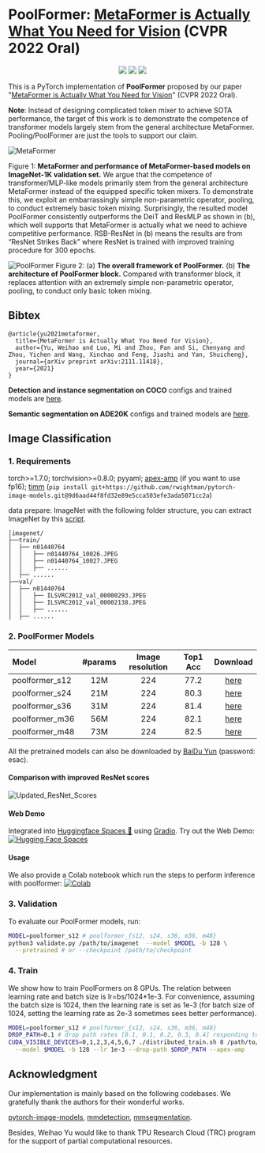 # PoolFormer: [MetaFormer is Actually What You Need for Vision](https://arxiv.org/abs/2111.11418) (CVPR 2022 Oral)

<p align="center">
<a href="https://arxiv.org/abs/2111.11418" alt="arXiv">
    <img src="https://img.shields.io/badge/arXiv-2111.11418-b31b1b.svg?style=flat" /></a>
<a href="https://huggingface.co/spaces/akhaliq/poolformer" alt="Hugging Face Spaces">
    <img src="https://img.shields.io/badge/%F0%9F%A4%97%20Hugging%20Face-Spaces-blue" /></a>
<a href="https://colab.research.google.com/github/sail-sg/poolformer/blob/main/misc/poolformer_demo.ipynb" alt="Colab">
    <img src="https://colab.research.google.com/assets/colab-badge.svg" /></a>
</p>


This is a PyTorch implementation of **PoolFormer** proposed by our paper "[MetaFormer is Actually What You Need for Vision](https://arxiv.org/abs/2111.11418)" (CVPR 2022 Oral).


**Note**: Instead of designing complicated token mixer to achieve SOTA performance, the target of this work is to demonstrate the competence of transformer models largely stem from the general architecture MetaFormer. Pooling/PoolFormer are just the tools to support our claim. 

![MetaFormer](https://user-images.githubusercontent.com/15921929/144710761-1635f59a-abde-4946-984c-a2c3f22a19d2.png)

Figure 1: **MetaFormer and performance of MetaFormer-based models on ImageNet-1K validation set.** 
We argue that the competence of transformer/MLP-like models primarily stem from the general architecture MetaFormer instead of the equipped specific token mixers.
To demonstrate this, we exploit an embarrassingly simple non-parametric operator, pooling, to conduct extremely basic token mixing. 
Surprisingly, the resulted model PoolFormer consistently outperforms the DeiT and ResMLP as shown in (b), which well supports that MetaFormer is actually what we need to achieve competitive performance. RSB-ResNet in (b) means the results are from “ResNet Strikes Back” where ResNet is trained with improved training procedure for 300 epochs.

![PoolFormer](https://user-images.githubusercontent.com/15921929/142746124-1ab7635d-2536-4a0e-ad43-b4fe2c5a525d.png)
Figure 2: (a) **The overall framework of PoolFormer.** (b) **The architecture of PoolFormer block.** Compared with transformer block, it replaces attention with an extremely simple non-parametric operator, pooling, to conduct only basic token mixing.

## Bibtex
```
@article{yu2021metaformer,
  title={MetaFormer is Actually What You Need for Vision},
  author={Yu, Weihao and Luo, Mi and Zhou, Pan and Si, Chenyang and Zhou, Yichen and Wang, Xinchao and Feng, Jiashi and Yan, Shuicheng},
  journal={arXiv preprint arXiv:2111.11418},
  year={2021}
}
```

**Detection and instance segmentation on COCO** configs and trained models are [here](detection/).

**Semantic segmentation on ADE20K** configs and trained models are [here](segmentation/).

## Image Classification
### 1. Requirements

torch>=1.7.0; torchvision>=0.8.0; pyyaml; [apex-amp](https://github.com/NVIDIA/apex) (if you want to use fp16); [timm](https://github.com/rwightman/pytorch-image-models) (`pip install git+https://github.com/rwightman/pytorch-image-models.git@9d6aad44f8fd32e89e5cca503efe3ada5071cc2a`)

data prepare: ImageNet with the following folder structure, you can extract ImageNet by this [script](https://gist.github.com/BIGBALLON/8a71d225eff18d88e469e6ea9b39cef4).

```
│imagenet/
├──train/
│  ├── n01440764
│  │   ├── n01440764_10026.JPEG
│  │   ├── n01440764_10027.JPEG
│  │   ├── ......
│  ├── ......
├──val/
│  ├── n01440764
│  │   ├── ILSVRC2012_val_00000293.JPEG
│  │   ├── ILSVRC2012_val_00002138.JPEG
│  │   ├── ......
│  ├── ......
```



### 2. PoolFormer Models

| Model    |  #params | Image resolution | Top1 Acc| Download | 
| :---     |   :---:    |  :---: |  :---:  |  :---:  |
| poolformer_s12  |    12M     |   224 |  77.2  | [here](https://github.com/sail-sg/poolformer/releases/download/v1.0/poolformer_s12.pth.tar) |
| poolformer_s24 |   21M     |   224 |  80.3  | [here](https://github.com/sail-sg/poolformer/releases/download/v1.0/poolformer_s24.pth.tar) |
| poolformer_s36  |   31M     |   224 |  81.4  | [here](https://github.com/sail-sg/poolformer/releases/download/v1.0/poolformer_s36.pth.tar) |
| poolformer_m36 |   56M     |   224 |  82.1  | [here](https://github.com/sail-sg/poolformer/releases/download/v1.0/poolformer_m36.pth.tar) |
| poolformer_m48  |   73M     |   224 |  82.5  | [here](https://github.com/sail-sg/poolformer/releases/download/v1.0/poolformer_m48.pth.tar) | 


All the pretrained models can also be downloaded by [BaiDu Yun](https://pan.baidu.com/s/1HSaJtxgCkUlawurQLq87wQ) (password: esac).

#### Comparison with improved ResNet scores
![Updated_ResNet_Scores](https://user-images.githubusercontent.com/15921929/143457150-f9cab201-963b-43f4-ae04-40a60798ac9b.png)

#### Web Demo

Integrated into [Huggingface Spaces 🤗](https://huggingface.co/spaces) using [Gradio](https://github.com/gradio-app/gradio). Try out the Web Demo: [![Hugging Face Spaces](https://img.shields.io/badge/%F0%9F%A4%97%20Hugging%20Face-Spaces-blue)](https://huggingface.co/spaces/akhaliq/poolformer)



#### Usage
We also provide a Colab notebook which run the steps to perform inference with poolformer: [![Colab](https://colab.research.google.com/assets/colab-badge.svg)](https://colab.research.google.com/github/sail-sg/poolformer/blob/main/misc/poolformer_demo.ipynb)


### 3. Validation

To evaluate our PoolFormer models, run:

```bash
MODEL=poolformer_s12 # poolformer_{s12, s24, s36, m36, m48}
python3 validate.py /path/to/imagenet  --model $MODEL -b 128 \
  --pretrained # or --checkpoint /path/to/checkpoint 
```



### 4. Train
We show how to train PoolFormers on 8 GPUs. The relation between learning rate and batch size is lr=bs/1024*1e-3.
For convenience, assuming the batch size is 1024, then the learning rate is set as 1e-3 (for batch size of 1024, setting the learning rate as 2e-3 sometimes sees better performance). 


```bash
MODEL=poolformer_s12 # poolformer_{s12, s24, s36, m36, m48}
DROP_PATH=0.1 # drop path rates [0.1, 0.1, 0.2, 0.3, 0.4] responding to model [s12, s24, s36, m36, m48]
CUDA_VISIBLE_DEVICES=0,1,2,3,4,5,6,7 ./distributed_train.sh 8 /path/to/imagenet \
  --model $MODEL -b 128 --lr 1e-3 --drop-path $DROP_PATH --apex-amp
```

## Acknowledgment
Our implementation is mainly based on the following codebases. We gratefully thank the authors for their wonderful works.

[pytorch-image-models](https://github.com/rwightman/pytorch-image-models), [mmdetection](https://github.com/open-mmlab/mmdetection), [mmsegmentation](https://github.com/open-mmlab/mmsegmentation).


Besides, Weihao Yu would like to thank TPU Research Cloud (TRC) program for the support of partial computational resources.
